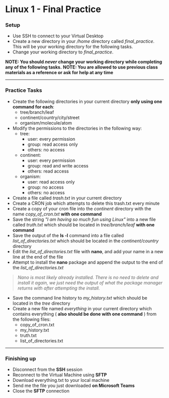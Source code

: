 # Linux 1 - Final Practice

### Setup

- Use SSH to connect to your Virtual Desktop
- Create a new directory in your */home* directory called *final_practice*. This will be your working directory for the following tasks.
- Change your working directory to *final_practice*. 



**NOTE: You should *never* change your working directory while completing any of the following tasks.**
**NOTE: You are allowed to use previous class materials as a reference or ask for help at any time**

----

### Practice Tasks

- Create the following directories in your current directory **only using one command for each**:
  - tree/branch/leaf
  - continent/country/city/street
  - organism/molecule/atom
- Modify the permissions to the directories in the following way:
  - tree:
    - user: every permission
    - group: read access only
    - others: no access
  - continent:
    - user: every permission
    - group: read and write access
    - others: read access
  - organism:
    - user: read access only
    - group: no access
    - others: no access
- Create a file called *trash.txt* in your current directory
- Create a CRON job which attempts to delete this trash.txt every minute
- Create a copy of your cron file into the *continent* directory with the name *copy_of_cron.txt* **with one command**
- Save the string *"I am having so much fun using Linux"* into a new file called *truth.txt* which should be located in *tree/branch/leaf* **with one command**
- Save the output of the **ls -l** command into a file called *list_of_directories.txt* which should be located in the *continent/country* directory
- Edit the *list_of_directories.txt* file with **nano**, and add your name in a new line at the end of the file 
- Attempt to install the **nano** package and append the output to the end of the *list_of_directories.txt*

>  *Nano is most likely already installed. There is no need to delete and install it again, we just need the output of what the package manager returns with after attempting the install.* 

- Save the command line history to *my_history.txt* which should be located in the *tree* directory
- Create a new file named *everything* in your current directory which contains everything ( **also should be done with one command** ) from the following files:
  - copy_of_cron.txt
  - my_history.txt
  - truth.txt
  - list_of_directories.txt

----

### Finishing up

- Disconnect from the **SSH** session
- Reconnect to the Virtual Machine using **SFTP**
- Download everything.txt to your local machine
- Send me  the file you just downloaded **on Microsoft Teams**
- Close the **SFTP** connection
